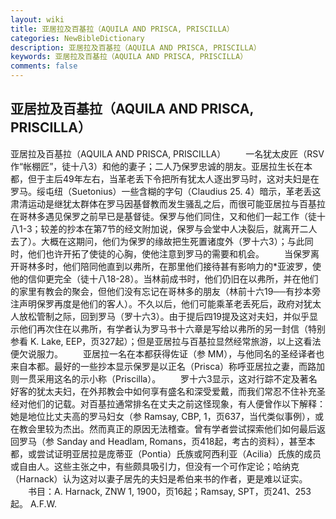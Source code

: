 ```yaml
---
layout: wiki
title: 亚居拉及百基拉（AQUILA AND PRISCA, PRISCILLA）
categories: NewBibleDictionary
description: 亚居拉及百基拉（AQUILA AND PRISCA, PRISCILLA）
keywords: 亚居拉及百基拉（AQUILA AND PRISCA, PRISCILLA）
comments: false
---
```


## 亚居拉及百基拉（AQUILA AND PRISCA, PRISCILLA）



亚居拉及百基拉（AQUILA AND PRISCA,
PRISCILLA）
　　一名犹太皮匠（RSV 作“帐棚匠”，徒十八3）和他的妻子；二人乃保罗忠诚的朋友。亚居拉生长在本都，但于主后49年左右，当革老丢下令把所有犹太人逐出罗马时，这对夫妇是在罗马。绥屯纽（Suetonius）一些含糊的字句（Claudius 25. 4）暗示，革老丢这肃清运动是继犹太群体在罗马因基督教而发生骚乱之后，而很可能亚居拉与百基拉在哥林多遇见保罗之前早已是基督徒。保罗与他们同住，又和他们一起工作（徒十八1-3；较差的抄本在第7节的经文附加说，保罗与会堂中人决裂后，就离开二人去了）。大概在这期问，他们为保罗的缘故把生死置诸度外（罗十六3）；与此同时，他们也许开拓了使徒的心胸，使他注意到罗马的需要和机会。
　　当保罗离开哥林多时，他们陪同他直到以弗所，在那里他们接待甚有影响力的*亚波罗，使他的信仰更完全（徒十八18-28）。当林前成书时，他们仍旧在以弗所，并在他们的家里有教会的聚会，但他们没有忘记在哥林多的朋友（林前十六19──有抄本旁注声明保罗再度是他们的客人）。不久以后，他们可能乘革老丢死后，政府对犹太人放松管制之际，回到罗马（罗十六3）。由于提后四19提及这对夫妇，并似乎显示他们再次住在以弗所，有学者认为罗马书十六章是写给以弗所的另一封信（特别参看 K. Lake, EEP，页327起）；但是亚居拉与百基拉显然经常旅游，以上这看法便欠说服力。
　　亚居拉一名在本都获得佐证（参 MM），与他同名的圣经译者也来自本都。最好的一些抄本显示保罗是以正名（Prisca）称呼亚居拉之妻，而路加则一贯采用这名的示小称（Priscilla）。
　　罗十六3显示，这对行踪不定及著名好客的犹太夫妇，在外邦教会中如何享有盛名和深受爱戴，而我们常忍不住补充圣经对他们的记载。对百基拉通常排名在丈夫之前这怪现象，有人便曾作以下解释：她是地位比丈夫高的罗马妇女（参 Ramsay, CBP, 1，页637，当代类似事例），或在教会里较为杰出。然而真正的原因无法稽查。曾有学者尝试探索他们如何最后返回罗马（参 Sanday and Headlam, Romans，页418起，考古的资料），甚至本都，或尝试证明亚居拉是庞蒂亚（Pontia）氏族或阿西利亚（Acilia）氏族的成员或自由人。这些主张之中，有些颇具吸引力，但没有一个可作定论；哈纳克（Harnack）认为这对以妻子居先的夫妇是希伯来书的作者，更是难以证实。
　　书目：A. Harnack, ZNW 1, 1900，页16起；Ramsay, SPT，页241、253起。
A.F.W.



